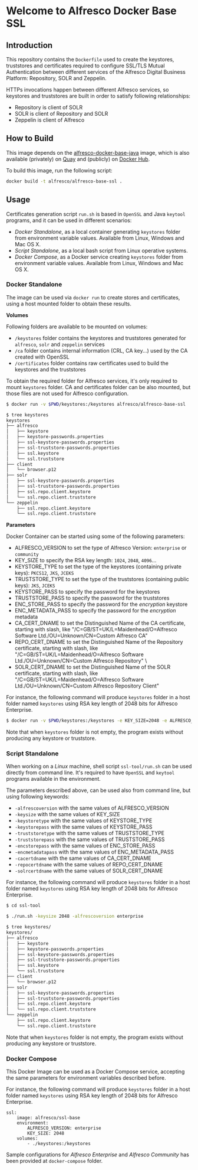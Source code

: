 # Welcome to Alfresco Docker Base SSL

## Introduction

This repository contains the `Dockerfile` used to create the keystores, truststores and certificates required to configure SSL/TLS Mutual Authentication between different services of the Alfresco Digital Business Platform: Repository, SOLR and Zeppelin.

HTTPs invocations happen between different Alfresco services, so keystores and truststores are built in order to satisfy following relationships:

* Repository is client of SOLR
* SOLR is client of Repository and SOLR
* Zeppelin is client of Alfresco


## How to Build

This image depends on the [alfresco-docker-base-java](https://github.com/Alfresco/alfresco-docker-base-java) image, which is also available (privately) on [Quay](https://quay.io/repository/alfresco/alfresco-base-java) and (publicly) on [Docker Hub](https://hub.docker.com/r/alfresco/alfresco-base-java/).

To build this image, run the following script:

```bash
docker build -t alfresco/alfresco-base-ssl .
```

## Usage

Certificates generation script `run.sh` is based in `OpenSSL` and Java `keytool` programs, and it can be used in different scenarios:

* *Docker Standalone*, as a local container generating `keystores` folder from environment variable values. Available from Linux, Windows and Mac OS X.
* *Script Standalone*, as a local bash script from Linux operative systems.
* *Docker Compose*, as a Docker service creating `keystores` folder from environment variable values. Available from Linux, Windows and Mac OS X.


### Docker Standalone

The image can be used via `docker run` to create stores and certificates, using a host mounted folder to obtain these results.

**Volumes**

Following folders are available to be mounted on volumes:

* `/keystores` folder contains the keystores and truststores generated for `alfresco`, `solr` and `zeppelin` services
* `/ca` folder contains internal information (CRL, CA key...) used by the CA created with OpenSSL
* `/certificates` folder contains raw certificates used to build the keystores and the truststores

To obtain the required folder for Alfresco services, it's only required to mount `keystores` folder. CA and certificates folder can be also mounted, but those files are not used for Alfresco configuration.

```bash
$ docker run -v $PWD/keystores:/keystores alfresco/alfresco-base-ssl

$ tree keystores
keystores
├── alfresco
│   ├── keystore
│   ├── keystore-passwords.properties
│   ├── ssl-keystore-passwords.properties
│   ├── ssl-truststore-passwords.properties
│   ├── ssl.keystore
│   └── ssl.truststore
├── client
│   └── browser.p12
├── solr
│   ├── ssl-keystore-passwords.properties
│   ├── ssl-truststore-passwords.properties
│   ├── ssl.repo.client.keystore
│   └── ssl.repo.client.truststore
└── zeppelin
    ├── ssl.repo.client.keystore
    └── ssl.repo.client.truststore
```    

**Parameters**

Docker Container can be started using some of the following parameters:

* ALFRESCO_VERSION to set the type of Alfresco Version: `enterprise` or `community`
* KEY_SIZE to specify the RSA key length: `1024`, `2048`, `4096`...
* KEYSTORE_TYPE to set the type of the keystores (containing private keys): `PKCS12`, `JKS`, `JCEKS`
* TRUSTSTORE_TYPE to set the type of the truststores (containing public keys): `JKS`, `JCEKS`
* KEYSTORE_PASS to specify the password for the keystores
* TRUSTSTORE_PASS to specify the password for the truststores
* ENC_STORE_PASS to specify the password for the *encryption* keystore
* ENC_METADATA_PASS to specify the password for the *encryption* metadata
* CA_CERT_DNAME to set the Distinguished Name of the CA certificate, starting with slash, like "/C=GB/ST=UK/L=Maidenhead/O=Alfresco Software Ltd./OU=Unknown/CN=Custom Alfresco CA"
* REPO_CERT_DNAME to set the Distinguished Name of the Repository certificate, starting with slash, like "/C=GB/ST=UK/L=Maidenhead/O=Alfresco Software Ltd./OU=Unknown/CN=Custom Alfresco Repository" \
* SOLR_CERT_DNAME to set the Distinguished Name of the SOLR certificate, starting with slash, like "/C=GB/ST=UK/L=Maidenhead/O=Alfresco Software Ltd./OU=Unknown/CN=Custom Alfresco Repository Client"

For instance, the following command will produce `keystores` folder in a host folder named `keystores` using RSA key length of 2048 bits for Alfresco Enterprise.

```bash
$ docker run -v $PWD/keystores:/keystores -e KEY_SIZE=2048 -e ALFRESCO_VERSION=enterprise alfresco/alfresco-base-ssl
```

Note that when `keystores` folder is not empty, the program exists without producing any keystore or truststore.


### Script Standalone

When working on a *Linux* machine, shell script `ssl-tool/run.sh` can be used directly from command line. It's required to have `OpenSSL` and `keytool` programs available in the environment.

The parameters described above, can be used also from command line, but using following keywords:

*  `-alfrescoversion` with the same values of ALFRESCO_VERSION
*  `-keysize` with the same values of KEY_SIZE
*  `-keystoretype` with the same values of KEYSTORE_TYPE
*  `-keystorepass` with the same values of KEYSTORE_PASS
*  `-truststoretype` with the same values of TRUSTSTORE_TYPE
*  `-truststorepass` with the same values of TRUSTSTORE_PASS
*  `-encstorepass` with the same values of ENC_STORE_PASS
*  `-encmetadatapass` with the same values of ENC_METADATA_PASS
*  `-cacertdname` with the same values of CA_CERT_DNAME
*  `-repocertdname` with the same values of REPO_CERT_DNAME
*  `-solrcertdname` with the same values of SOLR_CERT_DNAME

For instance, the following command will produce `keystores` folder in a host folder named `keystores` using RSA key length of 2048 bits for Alfresco Enterprise.

```bash
$ cd ssl-tool

$ ./run.sh -keysize 2048 -alfrescoversion enterprise

$ tree keystores/
keystores/
├── alfresco
│   ├── keystore
│   ├── keystore-passwords.properties
│   ├── ssl-keystore-passwords.properties
│   ├── ssl-truststore-passwords.properties
│   ├── ssl.keystore
│   └── ssl.truststore
├── client
│   └── browser.p12
├── solr
│   ├── ssl-keystore-passwords.properties
│   ├── ssl-truststore-passwords.properties
│   ├── ssl.repo.client.keystore
│   └── ssl.repo.client.truststore
└── zeppelin
    ├── ssl.repo.client.keystore
    └── ssl.repo.client.truststore
```

Note that when `keystores` folder is not empty, the program exists without producing any keystore or truststore.


### Docker Compose

This Docker Image can be used as a Docker Compose service, accepting the same parameters for environment variables described before.

For instance, the following command will produce `keystores` folder in a host folder named `keystores` using RSA key length of 2048 bits for Alfresco Enterprise.

```
ssl:
    image: alfresco/ssl-base
    environment:
        ALFRESCO_VERSION: enterprise
        KEY_SIZE: 2048
    volumes:
        - ./keystores:/keystores
```

Sample configurations for *Alfresco Enterprise* and *Alfresco Community* has been provided at `docker-compose` folder.

